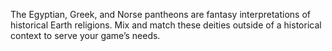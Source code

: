 The Egyptian, Greek, and Norse pantheons are fantasy interpretations of historical Earth religions. Mix and match these deities outside of a historical context to serve your game’s needs.